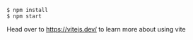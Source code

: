 

```
$ npm install
$ npm start
````

Head over to https://vitejs.dev/ to learn more about using vite

